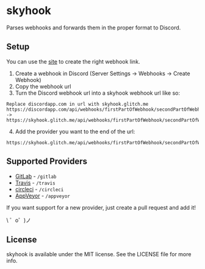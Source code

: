 # skyhook
Parses webhooks and forwards them in the proper format to Discord.

## Setup
You can use the [site](https://skyhook.glitch.me/) to create the right webhook link. 
1. Create a webhook in Discord (Server Settings -> Webhooks -> Create Webhook)
2. Copy the webhook url
3. Turn the Discord webhook url into a skyhook webhook url like so:
```
Replace discordapp.com in url with skyhook.glitch.me
https://discordapp.com/api/webhooks/firstPartOfWebhook/secondPartOfWebhook
->
https://skyhook.glitch.me/api/webhooks/firstPartOfWebhook/secondPartOfWebhook
```
4. Add the provider you want to the end of the url:
```
https://skyhook.glitch.me/api/webhooks/firstPartOfWebhook/secondPartOfWebhook/providerGoesHere
```
## Supported Providers
- [GitLab](https://gitlab.com/help/user/project/integrations/webhooks) - `/gitlab`
- [Travis](https://docs.travis-ci.com/user/notifications/#Webhooks-Delivery-Format) - `/travis`
- [circleci](https://circleci.com/docs/1.0/configuration/#notify) - `/circleci`
- [AppVeyor](https://www.appveyor.com/docs/notifications/#webhook-payload-default) - `/appveyor`

If you want support for a new provider, just create a pull request and add it!

\ ゜o゜)ノ


## License

skyhook is available under the MIT license. See the LICENSE file for more info.
